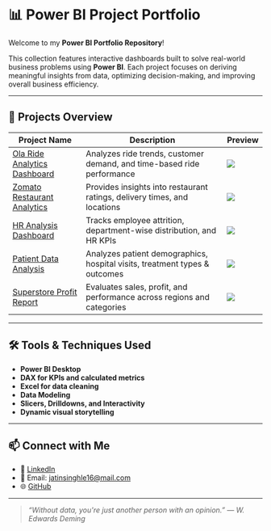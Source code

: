 # 📊 Power BI Project Portfolio

Welcome to my **Power BI Portfolio Repository**!

This collection features interactive dashboards built to solve real-world business problems using **Power BI**. Each project focuses on deriving meaningful insights from data, optimizing decision-making, and improving overall business efficiency.

---

## 🚀 Projects Overview

| Project Name                             | Description                                                                 | Preview |
|------------------------------------------|-----------------------------------------------------------------------------|---------|
| [Ola Ride Analytics Dashboard](./Ola-Ride-Analytics)         | Analyzes ride trends, customer demand, and time-based ride performance       | ![](./Ola-Ride-Analytics/images/preview.png) |
| [Zomato Restaurant Analytics](./Zomato-Restaurant-Analytics) | Provides insights into restaurant ratings, delivery times, and locations     | ![](./Zomato-Restaurant-Analytics/images/preview.png) |
| [HR Analysis Dashboard](./HR-Analysis)                     | Tracks employee attrition, department-wise distribution, and HR KPIs         | ![](./HR-Analysis/images/preview.png) |
| [Patient Data Analysis](./Patient-Data-Analysis)           | Analyzes patient demographics, hospital visits, treatment types & outcomes   | ![](./Patient-Data-Analysis/images/preview.png) |
| [Superstore Profit Report](./Superstore-Profit-Report)     | Evaluates sales, profit, and performance across regions and categories       | ![](./Superstore-Profit-Report/images/preview.png) |

---

## 🛠️ Tools & Techniques Used

- **Power BI Desktop**
- **DAX for KPIs and calculated metrics**
- **Excel for data cleaning**
- **Data Modeling**
- **Slicers, Drilldowns, and Interactivity**
- **Dynamic visual storytelling**

---

## 📫 Connect with Me

- 💼 [LinkedIn](inkedin.com/in/jatin-singhle-390550243)
- 📧 Email: jatinsinghle16@mail.com
- 🌐 [GitHub](https://github.com/jatinsinghle)

---

> _“Without data, you're just another person with an opinion.” — W. Edwards Deming_
